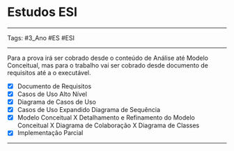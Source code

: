 # Estudos ESI

---

Tags: #3_Ano #ES #ESI 

---

Para a prova irá ser cobrado desde o conteúdo de Análise até Modelo Conceitual, mas para o trabalho vai ser cobrado desde documento de requisitos até a o executável.

- [x] Documento de Requisitos
- [x] Casos de Uso Alto Nível
- [x] Diagrama de Casos de Uso
- [x] Casos de Uso Expandido
Diagrama de Sequência
- [x] Modelo Conceitual
X     Detalhamento e Refinamento do Modelo Conceitual
X     Diagrama de Colaboração
X     Diagrama de Classes
- [x] Implementação Parcial

---

